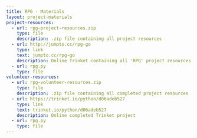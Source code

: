 ```yaml
---
title: RPG - Materials
layout: project-materials
project-resources:     
  - url: rpg-project-resources.zip
    type: file
    description: .zip file containing all project resources
  - url: http://jumpto.cc/rpg-go
    type: link
    text: jumpto.cc/rpg-go
    description: Online Trinket containing all 'RPG' project resources
  - url: rpg.py
    type: file
volunteer-resources:
  - url: rpg-volunteer-resources.zip
    type: file
    description: .zip file containing all completed project resources
  - url: https://trinket.io/python/d06adeb527
    type: link
    text: trinket.io/python/d06adeb527
    description: Online completed Trinket project
  - url: rpg.py
    type: file
---
```

